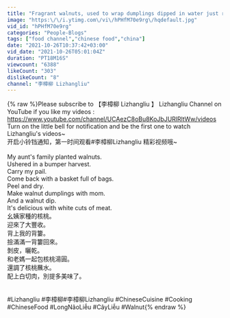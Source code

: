 ```yaml
---
title: "Fragrant walnuts, used to wrap dumplings dipped in water just right香氣濃郁的核桃，用來包湯圓調蘸水剛剛好丨Lizhangliu"
image: "https:\/\/i.ytimg.com\/vi\/hPHfM70e9rg\/hqdefault.jpg"
vid_id: "hPHfM70e9rg"
categories: "People-Blogs"
tags: ["food channel","chinese food","china"]
date: "2021-10-26T10:37:42+03:00"
vid_date: "2021-10-26T05:01:04Z"
duration: "PT18M16S"
viewcount: "6388"
likeCount: "303"
dislikeCount: "8"
channel: "李樟柳 Lizhangliu"
---
```

{% raw %}Please  subscribe to 【李樟柳 Lizhangliu 】 Lizhangliu Channel on YouTube if you like my videos :<br /><a rel="nofollow" target="blank" href="https://www.youtube.com/channel/UCAezC8oBu8KoJbJURlRltWw/videos">https://www.youtube.com/channel/UCAezC8oBu8KoJbJURlRltWw/videos</a> <br />Turn on the little bell  for notification and be the first one to watch Lizhangliu's videos~<br />开启小铃铛通知，第一时间观看#李樟柳Lizhangliu 精彩视频哦~<br /><br />My aunt's family planted walnuts.<br />Ushered in a bumper harvest.<br />Carry my pail.<br />Come back with a basket full of bags.<br />Peel and dry.<br />Make walnut dumplings with mom.<br />And a walnut dip.<br />It's delicious with white cuts of meat.<br />幺姨家種的核桃。<br />迎來了大豐收。<br />背上我的背簍。<br />撿滿滿一背簍回來。<br />剝皮，曬乾。<br />和老媽一起包核桃湯圓。<br />還調了核桃蘸水。<br />配上白切肉，別提多美味了。<br /><br /><br />#Lizhangliu #李樟柳#李樟柳Lizhangliu #ChineseCuisine #Cooking #ChineseFood #LongNãoLiễu #CâyLiễu #Walnut{% endraw %}
